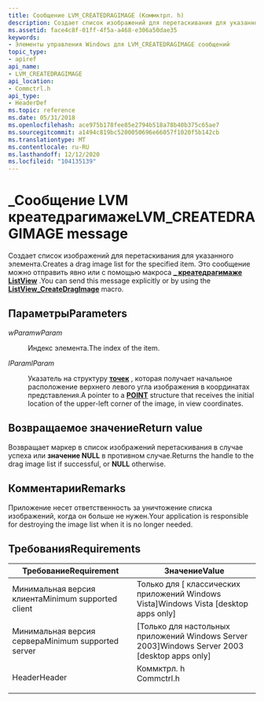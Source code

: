 ```yaml
---
title: Сообщение LVM_CREATEDRAGIMAGE (Коммктрл. h)
description: Создает список изображений для перетаскивания для указанного элемента. Это сообщение можно отправить явно или с помощью \_ макроса Креатедрагимаже ListView.
ms.assetid: face4c8f-01ff-4f5a-a468-e306a50dae35
keywords:
- Элементы управления Windows для LVM_CREATEDRAGIMAGE сообщений
topic_type:
- apiref
api_name:
- LVM_CREATEDRAGIMAGE
api_location:
- Commctrl.h
api_type:
- HeaderDef
ms.topic: reference
ms.date: 05/31/2018
ms.openlocfilehash: ace975b178fee85e2794b518a78b40b375c65ae7
ms.sourcegitcommit: a1494c819bc5200050696e66057f1020f5b142cb
ms.translationtype: MT
ms.contentlocale: ru-RU
ms.lasthandoff: 12/12/2020
ms.locfileid: "104135139"
---
```

# <a name="lvm_createdragimage-message"></a><span data-ttu-id="d3b72-105">\_Сообщение LVM креатедрагимаже</span><span class="sxs-lookup"><span data-stu-id="d3b72-105">LVM\_CREATEDRAGIMAGE message</span></span>

<span data-ttu-id="d3b72-106">Создает список изображений для перетаскивания для указанного элемента.</span><span class="sxs-lookup"><span data-stu-id="d3b72-106">Creates a drag image list for the specified item.</span></span> <span data-ttu-id="d3b72-107">Это сообщение можно отправить явно или с помощью макроса [**\_ креатедрагимаже ListView**](/windows/desktop/api/Commctrl/nf-commctrl-listview_createdragimage) .</span><span class="sxs-lookup"><span data-stu-id="d3b72-107">You can send this message explicitly or by using the [**ListView\_CreateDragImage**](/windows/desktop/api/Commctrl/nf-commctrl-listview_createdragimage) macro.</span></span>

## <a name="parameters"></a><span data-ttu-id="d3b72-108">Параметры</span><span class="sxs-lookup"><span data-stu-id="d3b72-108">Parameters</span></span>

<dl> <dt>

<span data-ttu-id="d3b72-109">*wParam*</span><span class="sxs-lookup"><span data-stu-id="d3b72-109">*wParam*</span></span> 
</dt> <dd>

<span data-ttu-id="d3b72-110">Индекс элемента.</span><span class="sxs-lookup"><span data-stu-id="d3b72-110">The index of the item.</span></span>

</dd> <dt>

<span data-ttu-id="d3b72-111">*lParam*</span><span class="sxs-lookup"><span data-stu-id="d3b72-111">*lParam*</span></span> 
</dt> <dd>

<span data-ttu-id="d3b72-112">Указатель на структуру [**точек**](/previous-versions//dd162805(v=vs.85)) , которая получает начальное расположение верхнего левого угла изображения в координатах представления.</span><span class="sxs-lookup"><span data-stu-id="d3b72-112">A pointer to a [**POINT**](/previous-versions//dd162805(v=vs.85)) structure that receives the initial location of the upper-left corner of the image, in view coordinates.</span></span>

</dd> </dl>

## <a name="return-value"></a><span data-ttu-id="d3b72-113">Возвращаемое значение</span><span class="sxs-lookup"><span data-stu-id="d3b72-113">Return value</span></span>

<span data-ttu-id="d3b72-114">Возвращает маркер в список изображений перетаскивания в случае успеха или **значение NULL** в противном случае.</span><span class="sxs-lookup"><span data-stu-id="d3b72-114">Returns the handle to the drag image list if successful, or **NULL** otherwise.</span></span>

## <a name="remarks"></a><span data-ttu-id="d3b72-115">Комментарии</span><span class="sxs-lookup"><span data-stu-id="d3b72-115">Remarks</span></span>

<span data-ttu-id="d3b72-116">Приложение несет ответственность за уничтожение списка изображений, когда он больше не нужен.</span><span class="sxs-lookup"><span data-stu-id="d3b72-116">Your application is responsible for destroying the image list when it is no longer needed.</span></span>

## <a name="requirements"></a><span data-ttu-id="d3b72-117">Требования</span><span class="sxs-lookup"><span data-stu-id="d3b72-117">Requirements</span></span>



| <span data-ttu-id="d3b72-118">Требование</span><span class="sxs-lookup"><span data-stu-id="d3b72-118">Requirement</span></span> | <span data-ttu-id="d3b72-119">Значение</span><span class="sxs-lookup"><span data-stu-id="d3b72-119">Value</span></span> |
|-------------------------------------|---------------------------------------------------------------------------------------|
| <span data-ttu-id="d3b72-120">Минимальная версия клиента</span><span class="sxs-lookup"><span data-stu-id="d3b72-120">Minimum supported client</span></span><br/> | <span data-ttu-id="d3b72-121">Только для \[ классических приложений Windows Vista\]</span><span class="sxs-lookup"><span data-stu-id="d3b72-121">Windows Vista \[desktop apps only\]</span></span><br/>                                        |
| <span data-ttu-id="d3b72-122">Минимальная версия сервера</span><span class="sxs-lookup"><span data-stu-id="d3b72-122">Minimum supported server</span></span><br/> | <span data-ttu-id="d3b72-123">\[Только для настольных приложений Windows Server 2003\]</span><span class="sxs-lookup"><span data-stu-id="d3b72-123">Windows Server 2003 \[desktop apps only\]</span></span><br/>                                  |
| <span data-ttu-id="d3b72-124">Header</span><span class="sxs-lookup"><span data-stu-id="d3b72-124">Header</span></span><br/>                   | <dl> <span data-ttu-id="d3b72-125"><dt>Коммктрл. h</dt></span><span class="sxs-lookup"><span data-stu-id="d3b72-125"><dt>Commctrl.h</dt></span></span> </dl> |



 

